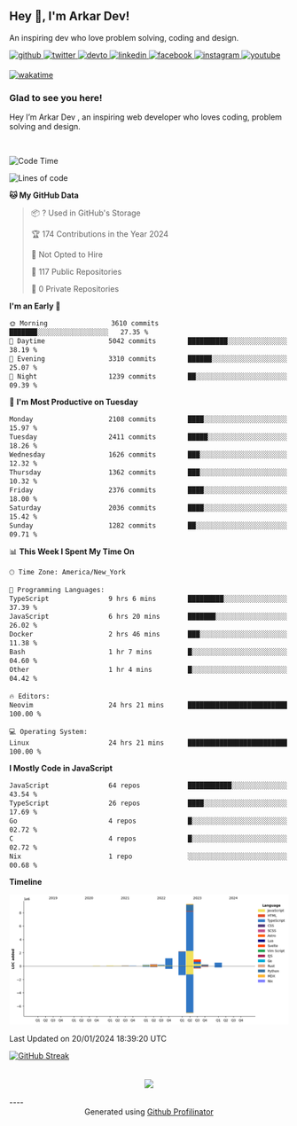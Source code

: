 ## Hey 👋, I'm Arkar Dev!  

An inspiring dev who love problem solving, coding and design.

<a href="https://github.com/Riley1101" target="_blank">
<img src=https://img.shields.io/badge/github-%2324292e.svg?&style=for-the-badge&logo=github&logoColor=white alt=github style="margin-bottom: 5px;" />
</a>
<a href="https://twitter.com/arkardev" target="_blank">
<img src=https://img.shields.io/badge/twitter-%2300acee.svg?&style=for-the-badge&logo=twitter&logoColor=white alt=twitter style="margin-bottom: 5px;" />
</a>
<a href="https://dev.to/riley1101" target="_blank">
<img src=https://img.shields.io/badge/dev.to-%2308090A.svg?&style=for-the-badge&logo=dev.to&logoColor=white alt=devto style="margin-bottom: 5px;" />
</a>
<a href="https://linkedin.com/in/arkar-kaung-myat" target="_blank">
<img src=https://img.shields.io/badge/linkedin-%231E77B5.svg?&style=for-the-badge&logo=linkedin&logoColor=white alt=linkedin style="margin-bottom: 5px;" />
</a>
<a href="https://www.facebook.com/riley.eileen.75" target="_blank">
<img src=https://img.shields.io/badge/facebook-%232E87FB.svg?&style=for-the-badge&logo=facebook&logoColor=white alt=facebook style="margin-bottom: 5px;" />
</a>
<a href="https://instagram.com/rileys1101" target="_blank">
<img src=https://img.shields.io/badge/instagram-%23000000.svg?&style=for-the-badge&logo=instagram&logoColor=white alt=instagram style="margin-bottom: 5px;" />
</a>
<a href="https://www.youtube.com/channel/UC_RfEQCC3gL2AzsFFAABikg" target="_blank">
<img src=https://img.shields.io/badge/youtube-%23EE4831.svg?&style=for-the-badge&logo=youtube&logoColor=white alt=youtube style="margin-bottom: 5px;" />
</a>  
  
[![wakatime](https://wakatime.com/badge/user/cf23b6e3-75f8-4c04-b0e3-273191c8d2ec.svg)](https://wakatime.com/@cf23b6e3-75f8-4c04-b0e3-273191c8d2ec)


### Glad to see you here!  
Hey I’m Arkar Dev , an inspiring web developer who loves coding, problem solving and design.

<br/>

<!--START_SECTION:waka-->
![Code Time](http://img.shields.io/badge/Code%20Time-897%20hrs%201%20min-blue)

![Lines of code](https://img.shields.io/badge/From%20Hello%20World%20I%27ve%20Written-15.3%20million%20lines%20of%20code-blue)

**🐱 My GitHub Data** 

> 📦 ? Used in GitHub's Storage 
 > 
> 🏆 174 Contributions in the Year 2024
 > 
> 🚫 Not Opted to Hire
 > 
> 📜 117 Public Repositories 
 > 
> 🔑 0 Private Repositories 
 > 
**I'm an Early 🐤** 

```text
🌞 Morning                3610 commits        ███████░░░░░░░░░░░░░░░░░░   27.35 % 
🌆 Daytime                5042 commits        ██████████░░░░░░░░░░░░░░░   38.19 % 
🌃 Evening                3310 commits        ██████░░░░░░░░░░░░░░░░░░░   25.07 % 
🌙 Night                  1239 commits        ██░░░░░░░░░░░░░░░░░░░░░░░   09.39 % 
```
📅 **I'm Most Productive on Tuesday** 

```text
Monday                   2108 commits        ████░░░░░░░░░░░░░░░░░░░░░   15.97 % 
Tuesday                  2411 commits        █████░░░░░░░░░░░░░░░░░░░░   18.26 % 
Wednesday                1626 commits        ███░░░░░░░░░░░░░░░░░░░░░░   12.32 % 
Thursday                 1362 commits        ███░░░░░░░░░░░░░░░░░░░░░░   10.32 % 
Friday                   2376 commits        ████░░░░░░░░░░░░░░░░░░░░░   18.00 % 
Saturday                 2036 commits        ████░░░░░░░░░░░░░░░░░░░░░   15.42 % 
Sunday                   1282 commits        ██░░░░░░░░░░░░░░░░░░░░░░░   09.71 % 
```


📊 **This Week I Spent My Time On** 

```text
🕑︎ Time Zone: America/New_York

💬 Programming Languages: 
TypeScript               9 hrs 6 mins        █████████░░░░░░░░░░░░░░░░   37.39 % 
JavaScript               6 hrs 20 mins       ███████░░░░░░░░░░░░░░░░░░   26.02 % 
Docker                   2 hrs 46 mins       ███░░░░░░░░░░░░░░░░░░░░░░   11.38 % 
Bash                     1 hr 7 mins         █░░░░░░░░░░░░░░░░░░░░░░░░   04.60 % 
Other                    1 hr 4 mins         █░░░░░░░░░░░░░░░░░░░░░░░░   04.42 % 

🔥 Editors: 
Neovim                   24 hrs 21 mins      █████████████████████████   100.00 % 

💻 Operating System: 
Linux                    24 hrs 21 mins      █████████████████████████   100.00 % 
```

**I Mostly Code in JavaScript** 

```text
JavaScript               64 repos            ███████████░░░░░░░░░░░░░░   43.54 % 
TypeScript               26 repos            ████░░░░░░░░░░░░░░░░░░░░░   17.69 % 
Go                       4 repos             █░░░░░░░░░░░░░░░░░░░░░░░░   02.72 % 
C                        4 repos             █░░░░░░░░░░░░░░░░░░░░░░░░   02.72 % 
Nix                      1 repo              ░░░░░░░░░░░░░░░░░░░░░░░░░   00.68 % 
```



**Timeline**

![Lines of Code chart](https://raw.githubusercontent.com/Riley1101/Riley1101/main/assets/bar_graph.png)


 Last Updated on 20/01/2024 18:39:20 UTC
<!--END_SECTION:waka-->

[![GitHub Streak](https://streak-stats.demolab.com?user=Riley1101)](https://git.io/streak-stats)
  
<br/>  
<div align="center">
<img src="https://komarev.com/ghpvc/?username=Riley1101&&style=flat-square" align="center" />
</div>  
<br/>  
----
<div align="center">Generated using <a href="https://profilinator.rishav.dev/" target="_blank">Github Profilinator</a></div>

